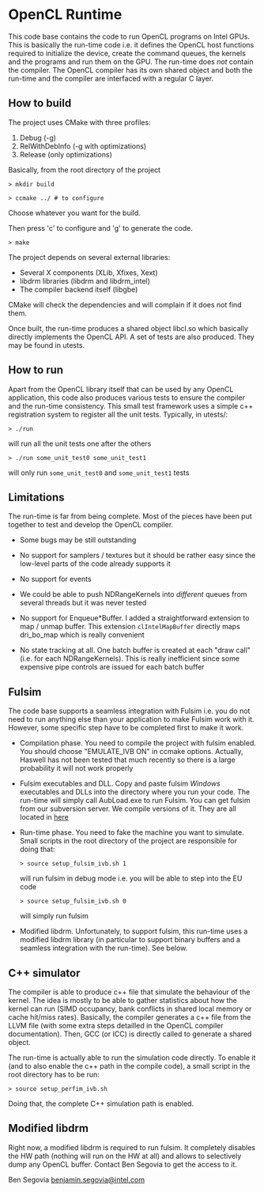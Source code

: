 OpenCL Runtime
==============

This code base contains the code to run OpenCL programs on Intel GPUs. This is
basically the run-time code i.e. it defines the OpenCL host functions required
to initialize the device, create the command queues, the kernels and the
programs and run them on the GPU. The run-time does *not* contain the compiler.
The OpenCL compiler has its own shared object and both the run-time and the
compiler are interfaced with a regular C layer.

How to build
------------

The project uses CMake with three profiles:

1. Debug (-g)
2. RelWithDebInfo (-g with optimizations)
3. Release (only optimizations)

Basically, from the root directory of the project

`> mkdir build`

`> ccmake ../ # to configure`

Choose whatever you want for the build.

Then press 'c' to configure and 'g' to generate the code.

`> make`

The project depends on several external libraries:

- Several X components (XLib, Xfixes, Xext)
- libdrm libraries (libdrm and libdrm_intel)
- The compiler backend itself (libgbe)

CMake will check the dependencies and will complain if it does not find them.

Once built, the run-time produces a shared object libcl.so which basically
directly implements the OpenCL API. A set of tests are also produced. They may
be found in utests.

How to run
----------

Apart from the OpenCL library itself that can be used by any OpenCL application,
this code also produces various tests to ensure the compiler and the run-time
consistency. This small test framework uses a simple c++ registration system to
register all the unit tests.
Typically, in utests/:

`> ./run`

will run all the unit tests one after the others

`> ./run some_unit_test0 some_unit_test1`

will only run `some_unit_test0` and `some_unit_test1` tests

Limitations
-----------

The run-time is far from being complete. Most of the pieces have been put
together to test and develop the OpenCL compiler.

- Some bugs may be still outstanding

- No support for samplers / textures but it should be rather easy since the
low-level parts of the code already supports it

- No support for events

- We could be able to push NDRangeKernels into _different_ queues from several
threads but it was never tested

- No support for Enqueue*Buffer. I added a straightforward extension to map /
unmap buffer. This extension `clIntelMapBuffer` directly maps dri_bo_map which
is really convenient

- No state tracking at all. One batch buffer is created at each "draw call"
(i.e. for each NDRangeKernels). This is really inefficient since some expensive
pipe controls are issued for each batch buffer

Fulsim
------

The code base supports a seamless integration with Fulsim i.e. you do not need
to run anything else than your application to make Fulsim work with it. However,
some specific step have to be completed first to make it work.

- Compilation phase. You need to compile the project with fulsim enabled. You
should choose "EMULATE_IVB ON" in ccmake options. Actually, Haswell has not been
tested that much recently so there is a large probability it will not work
properly

- Fulsim executables and DLL. Copy and paste fulsim *Windows* executables and
DLLs into the directory where you run your code. The run-time will simply call
AubLoad.exe to run Fulsim. You can get fulsim from our subversion server. We
compile versions of it. They are all located in
[here](https://subversion.jf.intel.com/cag/gen/gpgpu/fulsim/)

- Run-time phase. You need to fake the machine you want to simulate. Small
scripts in the root directory of the project are responsible for doing that:

  `> source setup_fulsim_ivb.sh 1`

    will run fulsim in debug mode i.e. you will be able to step into the EU code

  `> source setup_fulsim_ivb.sh 0`

    will simply run fulsim

- Modified libdrm. Unfortunately, to support fulsim, this run-time uses a
modified libdrm library (in particular to support binary buffers and a seamless
integration with the run-time). See below.

C++ simulator
-------------

The compiler is able to produce c++ file that simulate the behaviour of the
kernel. The idea is mostly to be able to gather statistics about how the kernel
can run (SIMD occupancy, bank conflicts in shared local memory or cache hit/miss
rates). Basically, the compiler generates a c++ file from the LLVM file (with
some extra steps detailled in the OpenCL compiler documentation). Then, GCC (or
ICC) is directly called to generate a shared object.

The run-time is actually able to run the simulation code directly. To enable it
(and to also enable the c++ path in the compile code), a small script in the
root directory has to be run:

`> source setup_perfim_ivb.sh`

Doing that, the complete C++ simulation path is enabled.

Modified libdrm
---------------

Right now, a modified libdrm is required to run fulsim. It completely disables
the HW path (nothing will run on the HW at all) and allows to selectively dump
any OpenCL buffer. Contact Ben Segovia to get the access to it.

Ben Segovia <benjamin.segovia@intel.com>


